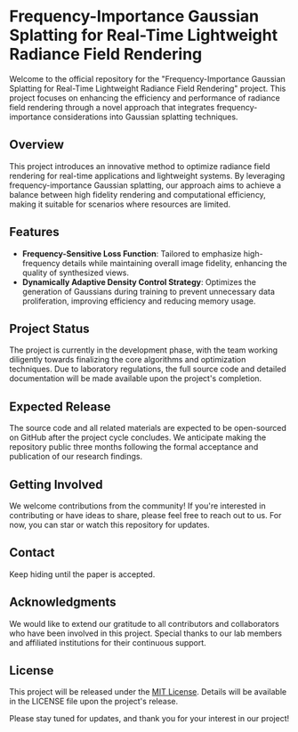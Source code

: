 # Frequency-Importance Gaussian Splatting for Real-Time Lightweight Radiance Field Rendering

Welcome to the official repository for the "Frequency-Importance Gaussian Splatting for Real-Time Lightweight Radiance Field Rendering" project. This project focuses on enhancing the efficiency and performance of radiance field rendering through a novel approach that integrates frequency-importance considerations into Gaussian splatting techniques.

## Overview

This project introduces an innovative method to optimize radiance field rendering for real-time applications and lightweight systems. By leveraging frequency-importance Gaussian splatting, our approach aims to achieve a balance between high fidelity rendering and computational efficiency, making it suitable for scenarios where resources are limited.

## Features

- **Frequency-Sensitive Loss Function**: Tailored to emphasize high-frequency details while maintaining overall image fidelity, enhancing the quality of synthesized views.
- **Dynamically Adaptive Density Control Strategy**: Optimizes the generation of Gaussians during training to prevent unnecessary data proliferation, improving efficiency and reducing memory usage.

## Project Status

The project is currently in the development phase, with the team working diligently towards finalizing the core algorithms and optimization techniques. Due to laboratory regulations, the full source code and detailed documentation will be made available upon the project's completion.

## Expected Release

The source code and all related materials are expected to be open-sourced on GitHub after the project cycle concludes. We anticipate making the repository public three months following the formal acceptance and publication of our research findings.

## Getting Involved

We welcome contributions from the community! If you're interested in contributing or have ideas to share, please feel free to reach out to us. For now, you can star or watch this repository for updates.

## Contact

Keep hiding until the paper is accepted.

## Acknowledgments

We would like to extend our gratitude to all contributors and collaborators who have been involved in this project. Special thanks to our lab members and affiliated institutions for their continuous support.

## License

This project will be released under the [MIT License](LICENSE). Details will be available in the LICENSE file upon the project's release.

Please stay tuned for updates, and thank you for your interest in our project!
